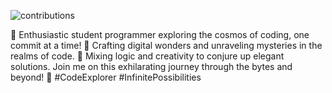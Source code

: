 
![contributions](https://github.com/AlexD36/AlexD36/assets/167620486/01a6e42f-2c6a-47de-89b9-97a3ab31cf35)


🚀 Enthusiastic student programmer exploring the cosmos of coding, one commit at a time! 🌟 Crafting digital wonders and 
unraveling mysteries in the realms of code. 🎩 Mixing logic and creativity to conjure up elegant solutions. Join me on this 
exhilarating journey through the bytes and beyond! 🌌 #CodeExplorer #InfinitePossibilities
